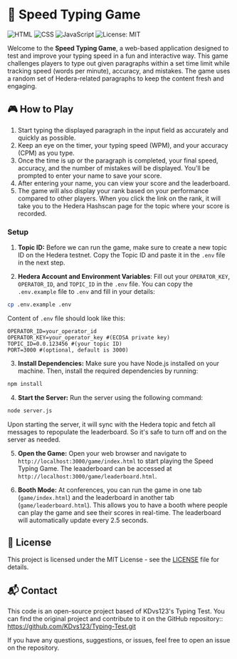 # 🚀 Speed Typing Game

![HTML](https://img.shields.io/badge/HTML-5-orange)
![CSS](https://img.shields.io/badge/CSS-3-blue)
![JavaScript](https://img.shields.io/badge/JavaScript-ES6-yellow)
![License: MIT](https://img.shields.io/badge/License-MIT-yellow)

Welcome to the **Speed Typing Game**, a web-based application designed to test and improve your typing speed in a fun and interactive way. This game challenges players to type out given paragraphs within a set time limit while tracking speed (words per minute), accuracy, and mistakes. The game uses a random set of Hedera-related paragraphs to keep the content fresh and engaging.

## 🎮 How to Play

1. Start typing the displayed paragraph in the input field as accurately and quickly as possible.
2. Keep an eye on the timer, your typing speed (WPM), and your accuracy (CPM) as you type.
3. Once the time is up or the paragraph is completed, your final speed, accuracy, and the number of mistakes will be displayed. You'll be prompted to enter your name to save your score.
4. After entering your name, you can view your score and the leaderboard.
5. The game will also display your rank based on your performance compared to other players. When you click the link on the rank, it will take you to the Hedera Hashscan page for the topic where your score is recorded.

### Setup

1. **Topic ID:** Before we can run the game, make sure to create a new topic ID on the Hedera testnet. Copy the Topic ID and paste it in the `.env` file in the next step.

2. **Hedera Account and Environment Variables**:
Fill out your `OPERATOR_KEY`, `OPERATOR_ID`, and `TOPIC_ID` in the `.env` file. You can copy the `.env.example` file to `.env` and fill in your details:

```sh
cp .env.example .env
```

Content of `.env` file should look like this:

```
OPERATOR_ID=your_operator_id
OPERATOR_KEY=your_operator_key #(ECDSA private key)
TOPIC_ID=0.0.123456 #(your topic ID)
PORT=3000 #(optional, default is 3000)
```

3. **Install Dependencies:** Make sure you have Node.js installed on your machine. Then, install the required dependencies by running:

```sh
npm install
```

4. **Start the Server:** Run the server using the following command:

```sh
node server.js
```

Upon starting the server, it will sync with the Hedera topic and fetch all messages to repopulate the leaderboard. So it's safe to turn off and on the server as needed.

5. **Open the Game:** Open your web browser and navigate to `http://localhost:3000/game/index.html` to start playing the Speed Typing Game. The leaaderboard can be accessed at `http://localhost:3000/game/leaderboard.html`.

6. **Booth Mode:** At conferences, you can run the game in one tab (`game/index.html`) and the leaderboard in another tab (`game/leaderboard.html`). This allows you to have a booth where people can play the game and see their scores in real-time. The leaderboard will automatically update every 2.5 seconds.


## 📜 License

This project is licensed under the MIT License - see the [LICENSE](LICENSE) file for details.

## 📬 Contact

This code is an open-source project based of KDvs123's Typing Test. You can find the original project and contribute to it on the GitHub repository:: https://github.com/KDvs123/Typing-Test.git

If you have any questions, suggestions, or issues, feel free to open an issue on the repository.